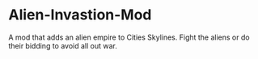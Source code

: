 # Alien-Invastion-Mod
A mod that adds an alien empire to Cities Skylines. Fight the aliens or do their bidding to avoid all out war.
